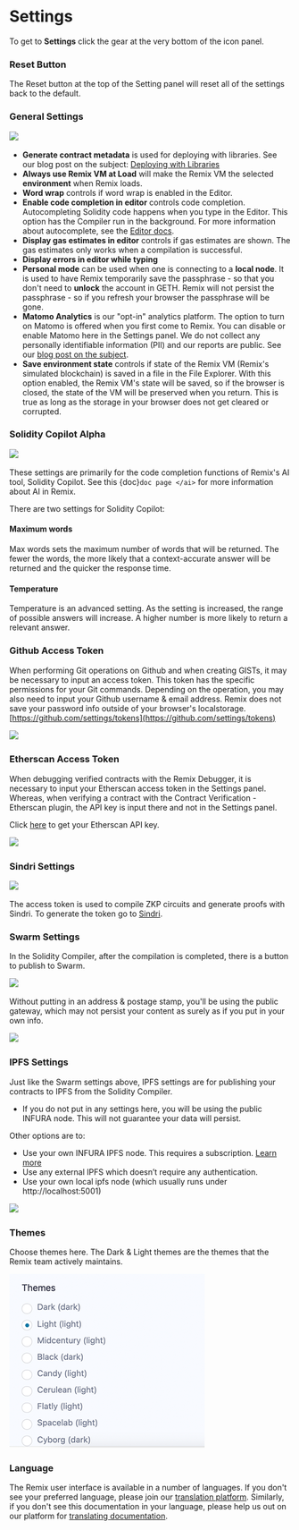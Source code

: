 # Settings

To get to **Settings** click the gear at the very bottom of the icon panel.

### Reset Button

The Reset button at the top of the Setting panel will reset all of the settings back to the default.

### General Settings

![](images/a-settings-general.png)

- **Generate contract metadata** is used for deploying with libraries. See our blog post on the subject: [Deploying with Libraries](https://medium.com/remix-ide/deploying-with-libraries-on-remix-ide-24f5f7423b60?sk=68f9c2bf318e85e129e46fe44683a730)
- **Always use Remix VM at Load** will make the Remix VM the selected **environment** when Remix loads.
- **Word wrap** controls if word wrap is enabled in the Editor.
- **Enable code completion in editor** controls code completion. Autocompleting Solidity code happens when you type in the Editor. This option has the Compiler run in the background. For more information about autocomplete, see the [Editor docs](solidity_editor.html#autocomplete).
- **Display gas estimates in editor** controls if gas estimates are shown. The gas estimates only works when a compilation is successful.
- **Display errors in editor while typing**
- **Personal mode** can be used when one is connecting to a **local node**. It is used to have Remix temporarily save the passphrase - so that you don't need to **unlock** the account in GETH. Remix will not persist the passphrase - so if you refresh your browser the passphrase will be gone.
- **Matomo Analytics** is our "opt-in" analytics platform. The option to turn on Matomo is offered when you first come to Remix. You can disable or enable Matomo here in the Settings panel. We do not collect any personally identifiable information (PII) and our reports are public. See our [blog post on the subject](https://medium.com/remix-ide/help-us-improve-remix-ide-66ef69e14931?source=friends_link&sk=cf9c62fbe1270543eb4bd912e567e2d6).
- **Save environment state** controls if state of the Remix VM (Remix's simulated blockchain) is saved in a file in the File Explorer. With this option enabled, the Remix VM's state will be saved, so if the browser is closed, the state of the VM will be preserved when you return. This is true as long as the storage in your browser does not get cleared or corrupted.

### Solidity Copilot Alpha

![](images/a-settings-ai1.png)

These settings are primarily for the code completion functions of Remix's AI tool, Solidity Copilot. See this {doc}`doc page </ai>` for more information about AI in Remix.

There are two settings for Solidity Copilot:

#### Maximum words

Max words sets the maximum number of words that will be returned. The fewer the words, the more likely that a context-accurate answer will be returned and the quicker the response time.

#### Temperature

Temperature is an advanced setting. As the setting is increased, the range of possible answers will increase. A higher number is more likely to return a relevant answer.

### Github Access Token

When performing Git operations on Github and when creating GISTs, it may be necessary to input an access token. This token has the specific permissions for your Git commands. Depending on the operation, you may also need to input your Github username & email address. Remix does not save your password info outside of your browser's localstorage. [https://github.com/settings/tokens](https://github.com/settings/tokens)

![](images/a-settings-gh-token.png)

### Etherscan Access Token

When debugging verified contracts with the Remix Debugger, it is necessary to input your Etherscan access token in the Settings panel. Whereas, when verifying a contract with the Contract Verification - Etherscan plugin, the API key is input there and not in the Settings panel.

Click [here](https://etherscan.io/myapikey) to get your Etherscan API key.

![](images/a-settings-etherscan.png)

### Sindri Settings

![](images/a-settings-sindri.png)

The access token is used to compile ZKP circuits and generate proofs with Sindri. To generate the token go to [Sindri](https://sindri.app).

### Swarm Settings

In the Solidity Compiler, after the compilation is completed, there is a button to publish to Swarm.

![](images/a-settings-pub-swarm.png)

Without putting in an address & postage stamp, you'll be using the public gateway, which may not persist your content as surely as if you put in your own info.

![](images/a-settings-swarm.png)

### IPFS Settings

Just like the Swarm settings above, IPFS settings are for publishing your contracts to IPFS from the Solidity Compiler.

- If you do not put in any settings here, you will be using the public INFURA node. This will not guarantee your data will persist.

Other options are to:

- Use your own INFURA IPFS node. This requires a subscription. [Learn more](https://infura.io/product/ipfs)
- Use any external IPFS which doesn’t require any authentication.
- Use your own local ipfs node (which usually runs under http://localhost:5001)

![](images/a-settings-ipfs.png)

### Themes

Choose themes here. The Dark & Light themes are the themes that the Remix team actively maintains.

![](images/a-settings-themes.png)

### Language

The Remix user interface is available in a number of languages. If you don't see your preferred language, please join our [translation platform](https://crowdin.com/project/remix-ui). Similarly, if you don't see this documentation in your language, please help us out on our platform for [translating documentation](https://crowdin.com/project/remix-translation).
